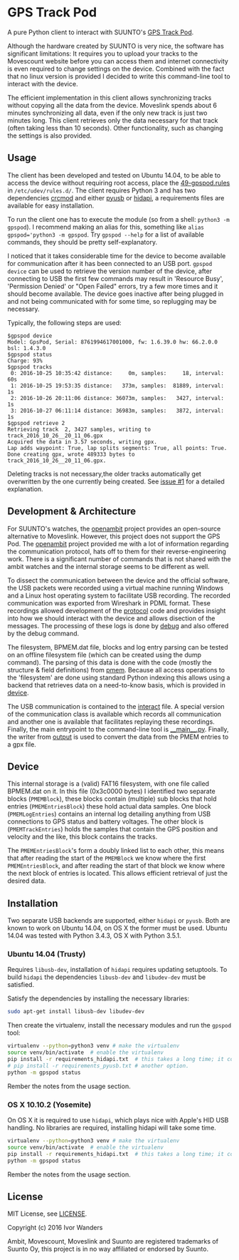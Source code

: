 # GPS Track Pod
A pure Python client to interact with SUUNTO's [GPS Track Pod][suunto_pod].

Although the hardware created by SUUNTO is very nice, the software has significant limitations: It requires you to upload your tracks to the Movescount website before you can access them and internet connectivity is even required to change settings on the device. Combined with the fact that no linux version is provided I decided to write this command-line tool to interact with the device.

The efficient implementation in this client allows synchronizing tracks without copying all the data from the device. Moveslink spends about 6 minutes synchronizing all data, even if the only new track is just two minutes long. This client retrieves only the data necessary for that track (often taking less than 10 seconds). Other functionality, such as changing the settings is also provided.

## Usage
The client has been developed and tested on Ubuntu 14.04, to be able to access the device without requiring root access, place the [49-gpspod.rules][udevrules] in `/etc/udev/rules.d/`. The client requires Python 3 and has two dependencies [crcmod][crcmod] and either [pyusb][pyusb] or [hidapi][hidapi], a requirements files are available for easy installation.

To run the client one has to execute the module (so from a shell: `python3 -m gpspod`). I recommend making an alias for this, something like `alias gpspod='python3 -m gpspod`. Try `gpspod --help` for a list of available commands, they should be pretty self-explanatory.

I noticed that it takes considerable time for the device to become available for communication after it has been connected to an USB port. `gpspod device`  can be used to retrieve the version number of the device, after connecting to USB the first few commands may result in 'Resource Busy', 'Permission Denied' or "Open Failed" errors, try a few more times and it should become available. The device goes inactive after being plugged in and not being communicated with for some time, so replugging may be necessary.

Typically, the following steps are used:
```
$gpspod device
Model: GpsPod, Serial: 8761994617001000, fw: 1.6.39.0 hw: 66.2.0.0 bsl: 1.4.3.0 
$gpspod status
Charge: 93%
$gpspod tracks
 0: 2016-10-25 10:35:42 distance:     0m, samples:     18, interval:  60s
 1: 2016-10-25 19:53:35 distance:   373m, samples:  81889, interval:  1s
 2: 2016-10-26 20:11:06 distance: 36073m, samples:   3427, interval:  1s
 3: 2016-10-27 06:11:14 distance: 36983m, samples:   3872, interval:  1s
$gpspod retrieve 2
Retrieving track  2, 3427 samples, writing to track_2016_10_26__20_11_06.gpx
Acquired the data in 3.57 seconds, writing gpx.
Lap adds waypoint: True, lap splits segments: True, all points: True.
Done creating gpx, wrote 489333 bytes to track_2016_10_26__20_11_06.gpx.
```

Deleting tracks is not necessary,the older tracks automatically get overwritten by the one currently being created. See [issue #1](../../issues/1) for a detailed explanation.

## Development & Architecture
For SUUNTO's watches, the [openambit][openambit] project provides an open-source alternative to Moveslink. However, this project does not support the GPS Pod. The [openambit][openambit] project provided me with a lot of information regarding the  communication protocol, hats off to them for their reverse-engineering work. There is a significant number of commands that is not shared with the ambit watches and the internal storage seems to be different as well.

To dissect the communication between the device and the official software, the USB packets were recorded using a virtual machine running Windows and a Linux host operating system to facilitate USB recording. The recorded communication was exported from Wireshark in PDML format. These recordings allowed development of the [protocol][protocolpy] code and provides insight into how we should interact with the device and allows disection of the messages. The processing of these logs is done by [debug][debugpy] and also offered by the debug command.

The filesystem, BPMEM.dat file, blocks and log entry parsing can be tested on an offline filesystem file (which can be created using the dump command). The parsing of this data is done with the code (mostly the structure & field definitions) from [pmem][pmempy]. Because all access operations to the 'filesystem' are done using standard Python indexing this allows using a backend that retrieves data on a need-to-know basis, which is provided in [device][devicepy].

The USB communication is contained to the [interact][interactpy] file. A special version of the communication class is available which records all communication and another one is available that facilitates replaying these recordings. Finally, the main entrypoint to the command-line tool is [\_\_main\_\_.py][mainpy]. Finally, the writer from [output][outputpy] is used to convert the data from the PMEM entries to a gpx file.

## Device
This internal storage is a (valid) FAT16 filesystem, with one file called BPMEM.dat on it. In this file (0x3c0000 bytes) I identified two separate blocks (`PMEMBlock`), these blocks contain (multiple) sub blocks that hold entries (`PMEMEntriesBlock`) these hold actual data samples. One block (`PMEMLogEntries`) contains an internal log detailing anything from USB connections to GPS status and battery voltages. The other block is (`PMEMTrackEntries`) holds the samples that contain the GPS position and velocity and the like, this block contains the tracks.

The `PMEMEntriesBlock`'s form a doubly linked list to each other, this means that after reading the start of the `PMEMBlock` we know where the first `PMEMEntriesBlock`, and after reading the start of that block we know where the next block of entries is located. This allows efficient retrieval of just the desired data.

## Installation
Two separate USB backends are supported, either `hidapi` or `pyusb`. Both are known to work on Ubuntu 14.04, on OS X the former must be used. Ubuntu 14.04 was tested with Python 3.4.3, OS X with Python 3.5.1.

### Ubuntu 14.04 (Trusty)
Requires `libusb-dev`, installation of `hidapi` requires updating setuptools. To build `hidapi` the dependencies `libusb-dev` and `libudev-dev` must be satisfied.

Satisfy the dependencies by installing the necessary libraries:
```bash
sudo apt-get install libusb-dev libudev-dev
```

Then create the virtualenv, install the necessary modules and run the `gpspod` tool:
```bash
virtualenv --python=python3 venv # make the virtualenv
source venv/bin/activate  # enable the virtualenv
pip install -r requirements_hidapi.txt  # this takes a long time; it compiles hidapi.
# pip install -r requirements_pyusb.txt # another option.
python -m gpspod status
```
Rember the notes from the usage section.

### OS X 10.10.2 (Yosemite)
On OS X it is required to use `hidapi`, which plays nice with Apple's HID USB handling. No libraries are required, installing hidapi will take some time.

```bash
virtualenv --python=python3 venv # make the virtualenv
source venv/bin/activate  # enable the virtualenv
pip install -r requirements_hidapi.txt  # this takes a long time; it compiles hidapi.
python -m gpspod status
```

Rember the notes from the usage section.

## License
MIT License, see [LICENSE](LICENSE).

Copyright (c) 2016 Ivor Wanders

Ambit, Movescount, Moveslink and Suunto are registered trademarks of Suunto Oy, this project is in no way affiliated or endorsed by Suunto.

[suunto_pod]: http://www.suunto.com/en-GB/Products/PODs/Suunto-GPS-Track-POD/
[openambit]: https://github.com/openambitproject/openambit/
[udevrules]: 49-gpspod.rules
[pyusb]: https://walac.github.io/pyusb/
[hidapi]: https://pypi.python.org/pypi/hidapi
[crcmod]: https://pypi.python.org/pypi/crcmod
[requirements]: requirements.txt
[protocolpy]: gpspod/protocol.py
[pmempy]: gpspod/pmem.py
[interactpy]: gpspod/interact.py
[devicepy]: gpspod/device.py
[debugpy]: gpspod/debug.py
[mainpy]: gpspod/__main__.py
[outputpy]: gpspod/output.py
